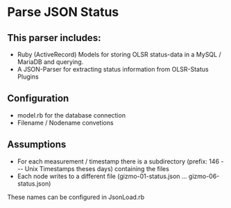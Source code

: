 Parse JSON Status 
==========================

This parser includes:
--------------------------

- Ruby (ActiveRecord) Models for storing OLSR status-data in a MySQL / MariaDB and querying.
- A JSON-Parser for extracting status information from OLSR-Status Plugins

Configuration 
-------------------------

- model.rb for the database connection
- Filename / Nodename convetions

Assumptions
-------------------------------------------------

- For each measurement / timestamp there is a subdirectory (prefix: 146 --- Unix Timestamps theses days) containing the files
- Each node writes to a different file (gizmo-01-status.json ... gizmo-06-status.json)

These names can be configured in JsonLoad.rb
